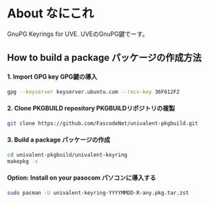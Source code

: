# About なにこれ
GnuPG Keyrings for UVE.
UVEのGnuPG鍵でーす。

## How to build a package パッケージの作成方法

#### 1. Import GPG key GPG鍵の導入
```bash
gpg --keyserver keyserver.ubuntu.com --recv-key 36F612F2
```

#### 2. Clone PKGBUILD repository PKGBUILDリポジトリの複製
```bash
git clone https://github.com/FascodeNet/univalent-pkgbuild.git
```

#### 3. Build a package パッケージの作成
```bash
cd univalent-pkgbuild/univalent-keyring
makepkg -s
```

#### Option: Install on your pasocom パソコンに導入する
```bash
sudo pacman -U univalent-keyring-YYYYMMDD-R-any.pkg.tar.zst
```
